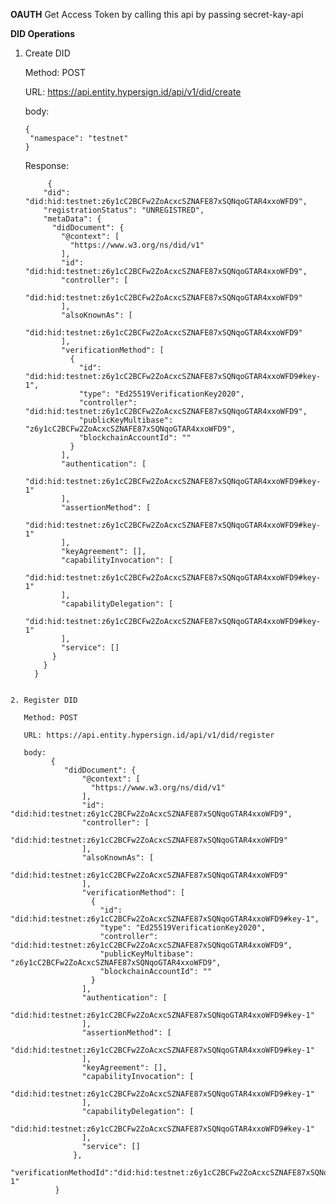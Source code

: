 **OAUTH**
Get Access Token by calling this api by passing secret-kay-api



**DID Operations**
1. Create DID


   Method: POST
   
   URL: https://api.entity.hypersign.id/api/v1/did/create
   
   body:
   ```
   {
    "namespace": "testnet"
   }
   ```
   
   Response:
   ```
        {
       "did": "did:hid:testnet:z6y1cC2BCFw2ZoAcxcSZNAFE87xSQNqoGTAR4xxoWFD9",
       "registrationStatus": "UNREGISTRED",
       "metaData": {
         "didDocument": {
           "@context": [
             "https://www.w3.org/ns/did/v1"
           ],
           "id": "did:hid:testnet:z6y1cC2BCFw2ZoAcxcSZNAFE87xSQNqoGTAR4xxoWFD9",
           "controller": [
             "did:hid:testnet:z6y1cC2BCFw2ZoAcxcSZNAFE87xSQNqoGTAR4xxoWFD9"
           ],
           "alsoKnownAs": [
             "did:hid:testnet:z6y1cC2BCFw2ZoAcxcSZNAFE87xSQNqoGTAR4xxoWFD9"
           ],
           "verificationMethod": [
             {
               "id": "did:hid:testnet:z6y1cC2BCFw2ZoAcxcSZNAFE87xSQNqoGTAR4xxoWFD9#key-1",
               "type": "Ed25519VerificationKey2020",
               "controller": "did:hid:testnet:z6y1cC2BCFw2ZoAcxcSZNAFE87xSQNqoGTAR4xxoWFD9",
               "publicKeyMultibase": "z6y1cC2BCFw2ZoAcxcSZNAFE87xSQNqoGTAR4xxoWFD9",
               "blockchainAccountId": ""
             }
           ],
           "authentication": [
             "did:hid:testnet:z6y1cC2BCFw2ZoAcxcSZNAFE87xSQNqoGTAR4xxoWFD9#key-1"
           ],
           "assertionMethod": [
             "did:hid:testnet:z6y1cC2BCFw2ZoAcxcSZNAFE87xSQNqoGTAR4xxoWFD9#key-1"
           ],
           "keyAgreement": [],
           "capabilityInvocation": [
             "did:hid:testnet:z6y1cC2BCFw2ZoAcxcSZNAFE87xSQNqoGTAR4xxoWFD9#key-1"
           ],
           "capabilityDelegation": [
             "did:hid:testnet:z6y1cC2BCFw2ZoAcxcSZNAFE87xSQNqoGTAR4xxoWFD9#key-1"
           ],
           "service": []
         }
       }
     }
```

2. Register DID

   Method: POST

   URL: https://api.entity.hypersign.id/api/v1/did/register

   body:      
         {
            "didDocument": {
                "@context": [
                  "https://www.w3.org/ns/did/v1"
                ],
                "id": "did:hid:testnet:z6y1cC2BCFw2ZoAcxcSZNAFE87xSQNqoGTAR4xxoWFD9",
                "controller": [
                  "did:hid:testnet:z6y1cC2BCFw2ZoAcxcSZNAFE87xSQNqoGTAR4xxoWFD9"
                ],
                "alsoKnownAs": [
                  "did:hid:testnet:z6y1cC2BCFw2ZoAcxcSZNAFE87xSQNqoGTAR4xxoWFD9"
                ],
                "verificationMethod": [
                  {
                    "id": "did:hid:testnet:z6y1cC2BCFw2ZoAcxcSZNAFE87xSQNqoGTAR4xxoWFD9#key-1",
                    "type": "Ed25519VerificationKey2020",
                    "controller": "did:hid:testnet:z6y1cC2BCFw2ZoAcxcSZNAFE87xSQNqoGTAR4xxoWFD9",
                    "publicKeyMultibase": "z6y1cC2BCFw2ZoAcxcSZNAFE87xSQNqoGTAR4xxoWFD9",
                    "blockchainAccountId": ""
                  }
                ],
                "authentication": [
                  "did:hid:testnet:z6y1cC2BCFw2ZoAcxcSZNAFE87xSQNqoGTAR4xxoWFD9#key-1"
                ],
                "assertionMethod": [
                  "did:hid:testnet:z6y1cC2BCFw2ZoAcxcSZNAFE87xSQNqoGTAR4xxoWFD9#key-1"
                ],
                "keyAgreement": [],
                "capabilityInvocation": [
                  "did:hid:testnet:z6y1cC2BCFw2ZoAcxcSZNAFE87xSQNqoGTAR4xxoWFD9#key-1"
                ],
                "capabilityDelegation": [
                  "did:hid:testnet:z6y1cC2BCFw2ZoAcxcSZNAFE87xSQNqoGTAR4xxoWFD9#key-1"
                ],
                "service": []
              },
              "verificationMethodId":"did:hid:testnet:z6y1cC2BCFw2ZoAcxcSZNAFE87xSQNqoGTAR4xxoWFD9#key-1"
          }      
  
   
